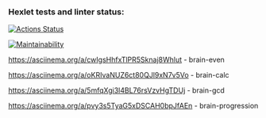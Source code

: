 ### Hexlet tests and linter status:
[![Actions Status](https://github.com/SmwOverRainbow/frontend-project-44/workflows/hexlet-check/badge.svg)](https://github.com/SmwOverRainbow/frontend-project-44/actions)

[![Maintainability](https://api.codeclimate.com/v1/badges/8fdb71d31f768b70a8fd/maintainability)](https://codeclimate.com/github/SmwOverRainbow/frontend-project-44/maintainability)

https://asciinema.org/a/cwIgsHhfxTlPR5Sknaj8Whlut  - brain-even

https://asciinema.org/a/oKRIvaNUZ6ct80QJl9xN7v5Vo  - brain-calc

https://asciinema.org/a/5mfqXgi3l4BL76rsVzvHgTDUj  - brain-gcd

https://asciinema.org/a/pvy3s5TyaG5xDSCAH0bpJfAEn  - brain-progression
